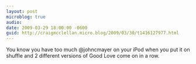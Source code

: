 ```yaml
---
layout: post
microblog: true
audio: 
date: 2009-03-29 18:00:00 -0600
guid: http://craigmcclellan.micro.blog/2009/03/30/t1416127977.html
---
```

You know you have too much @johncmayer on your iPod when you put it on shuffle and 2 different versions of Good Love come on in a row.
